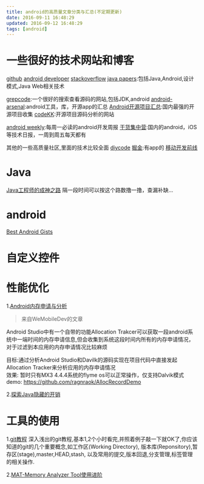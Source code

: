 ```yaml
---
title: android的高质量文章分类与汇总(不定期更新)
date: 2016-09-11 16:48:29
updated: 2016-09-12 16:48:29
tags: [android]
---
```


# 一些很好的技术网站和博客
[github](https://github.com)
[android developer](https://developer.android.com)
[stackoverflow](http://stackoverflow.com/)
[java papers](http://javapapers.com/):包括Java,Android,设计模式,Java Web相关技术

[grepcode](http:///grepcode.com):一个很好的搜索查看源码的网站,包括JDK,android
[android-arsenal](https://android-arsenal.com/):android工具，库，开源app的汇总
[Android开源项目汇总](https://github.com/Trinea/android-open-project):国内最强的开源项目收集
[codeKK](http://www.codekk.com/open-source-project-analysis):开源项目源码分析的网站

[android weekly](http://androidweekly.net/):每周一必读的android开发周报
[干货集中营](http://gank.io):国内的android，iOS等技术日报，一周到周五每天都有

其他的一些高质量社区,里面的技术比较全面
[diycode](http://www.diycode.cc/)
[掘金](http://gold.xitu.io/):有app的
[移动开发前线](http://mobilefrontier.github.io/)




# Java
[Java工程师的成神之路](http://www.hollischuang.com/archives/489)
隔一段时间可以按这个路数撸一撸，查漏补缺...


# android
[Best Android Gists](https://github.com/lopspower/BestAndroidGists)

# 自定义控件

# 性能优化

1.[Android内存申请与分析](https://mp.weixin.qq.com/s?__biz=MzAwNDY1ODY2OQ==&mid=2649286327&idx=1&sn=b69513e3dfd1de848daefe03ab6719c2&scene=4&pass_ticket=CpVkZ1EyY%2B3%2FLTSXZbC%2ByzZDD5396zM3H8N9WbYy2Bst1n%2BpvTN02%2FI5388nSwbm)
> 来自WeMobileDev的文章  

Android Studio中有一个自带的功能Allocation Trakcer可以获取一段android系统中一端时间的内存申请信息,但会收集到系统这段时间内所有的内存申请情况，对于过滤到本应用的内存申请情况比较麻烦

目标:通过分析Android Studio和Davilk的源码实现在项目代码中直接发起Allocation Tracker来分析应用的内存申请情况  
效果: 暂时只有MX3 4.4.4系统的flyme os可以正常操作，仅支持Dalvik模式  
demo: https://github.com/ragnraok/AllocRecordDemo

2.[探索Java隐藏的开销](https://realm.io/cn/news/360andev-jake-wharton-java-hidden-costs-android/)

# 工具的使用
1.[git教程](https://www.gitbook.com/book/lvwzhen/git-tutorial)
深入浅出的git教程,基本1,2个小时看完,并照着例子敲一下就OK了,你应该知道的git的几个重要概念,如工作区(Working Directory), 版本库(Reponsitory),暂存区(stage),master,HEAD,stash, 以及常用的提交,版本回退,分支管理,标签管理的相关操作.

2.[MAT-Memory Analyzer Tool使用进阶](http://www.lightskystreet.com/2015/09/01/mat_usage/)



